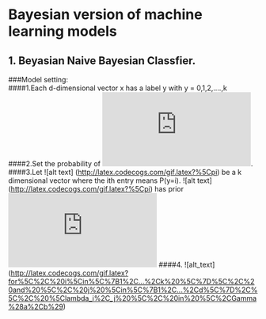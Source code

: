 # Bayesian version of machine learning models 

## 1. Beyasian Naive Bayesian Classfier.
###Model setting: <br>
####1.Each d-dimensional vector x has a label y with y = 0,1,2,....,k
####2.Set the probability of ![alt text](http://latex.codecogs.com/gif.latex?P%28x_n%7C%5Clambda_%7By_n%7D%29%3D%5Cprod_%7Bj%3DI%7D%5EdPoisson%28x_n_%2C_j%7C%5Clambda_%7By_n_%2Cj%7D%29). <br>
####3.Let ![alt text] (http://latex.codecogs.com/gif.latex?%5Cpi) be a k dimensional vector where the ith entry means P(y=i). ![alt text] (http://latex.codecogs.com/gif.latex?%5Cpi) has prior ![alt_text](http://latex.codecogs.com/gif.latex?Dirichlet%28%5Calpha_1%2C...%2C%5Calpha_k%29)
####4. ![alt_text] (http://latex.codecogs.com/gif.latex?for%5C%2C%20i%5Cin%5C%7B1%2C...%2Ck%20%5C%7D%5C%2C%20and%20%5C%2C%20j%20%5Cin%5C%7B1%2C...%2Cd%5C%7D%2C%5C%2C%20%5Clambda_i%2C_j%20%5C%2C%20in%20%5C%2CGamma%28a%2Cb%29)

